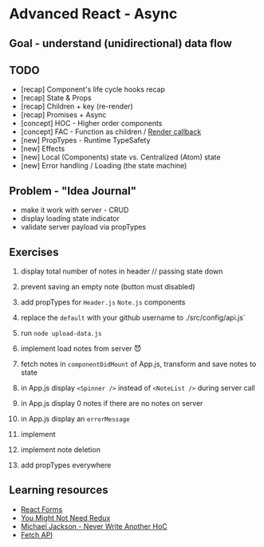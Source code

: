 # Advanced React - Async

## Goal - understand (unidirectional) data flow

## TODO

* [recap] Component's life cycle hooks recap
* [recap] State & Props
* [recap] Children + key (re-render)
* [recap] Promises + Async
* [concept] HOC - Higher order components
* [concept] FAC - Function as children / [Render callback](http://reactpatterns.com/#render-callback)
* [new] PropTypes - Runtime TypeSafety
* [new] Effects
* [new] Local (Components) state vs. Centralized (Atom) state
* [new] Error handling / Loading (the state machine)

## Problem - "Idea Journal"

* make it work with server - CRUD
* display loading state indicator
* validate server payload via propTypes

## Exercises

1. display total number of notes in header // passing state down
1. prevent saving an empty note (button must disabled)
1. add propTypes for `Header.js` `Note.js` components
1. replace the `default` with your github username to ./src/config/api.js`
1. run `node upload-data.js`

1. implement load notes from server 😈
1. fetch notes in `componentDidMount` of App.js, transform and save notes to state
1. in App.js display `<Spinner />` instead of `<NoteList />` during server call
1. in App.js display 0 notes if there are no notes on server
1. in App.js display an `errorMessage`
1. implement <EditNoteModal />
1. implement note deletion
1. add propTypes everywhere

## Learning resources

* [React Forms](https://reactjs.org/docs/forms.html)
* [You Might Not Need Redux](https://medium.com/@dan_abramov/you-might-not-need-redux-be46360cf367)
* [Michael Jackson - Never Write Another HoC](https://www.youtube.com/watch?v=BcVAq3YFiuc)
* [Fetch API](https://developer.mozilla.org/en-US/docs/Web/API/Fetch_API)
